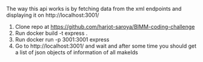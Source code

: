 The way this api works is by fetching data from the xml endpoints and displaying it on 
http://localhost:3001/

1. Clone repo at https://github.com/harjot-saroya/BIMM-coding-challenge
2. Run docker build -t express .
3. Run docker run -p 3001:3001 express
3. Go to http://localhost:3001/ and wait and after some time you should get a list of json objects of information of all makeIds


